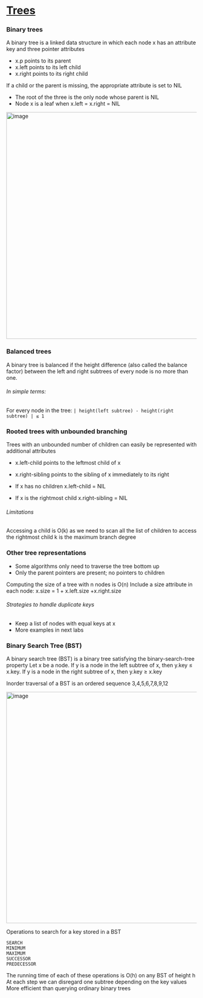 # [Trees](https://github.com/Khair9/Year-2-CompSci-Notes/blob/main/AlgsData/AlgsData.md)
### Binary trees
A binary tree is a linked data structure in which each node x has an attribute key and three pointer attributes
 - x.p points to its parent
 - x.left points to its left child
 - x.right points to its right child

If a child or the parent is missing, the appropriate attribute is set to NIL
 - The root of the three is the only node whose parent is NIL
 - Node x is a leaf when x.left = x.right = NIL


<img width="598" alt="image" src="https://github.com/user-attachments/assets/ebb96c09-ff73-47a5-b2b2-f0d456aa5783" />

### Balanced trees

A binary tree is balanced if the height difference (also called the balance factor) between the left and right subtrees of every node is no more than one.

###### In simple terms:

For every node in the tree:
```| height(left subtree) - height(right subtree) | ≤ 1```

### Rooted trees with unbounded branching
Trees with an unbounded number of children can easily be represented with additional attributes
 - x.left-child points to the leftmost child of x
 - x.right-sibling points to the sibling of x immediately to its right

 - If x has no children x.left-child = NIL
 - If x is the rightmost child x.right-sibling = NIL

###### Limitations
Accessing a child is O(k) as we need to scan all the list of children to access the rightmost child
k is the maximum branch degree

### Other tree representations
- Some algorithms only need to traverse the tree bottom up
- Only the parent pointers are present; no pointers to children 

Computing the size of a tree with n nodes is O(n)
Include a size attribute in each node: x.size = 1 + x.left.size +x.right.size

###### Strategies to handle duplicate keys
- Keep a list of nodes with equal keys at x
- More examples in next labs


### Binary Search Tree (BST)
A binary search tree (BST) is a binary tree satisfying the binary-search-tree property
Let x be a node. If y is a node in the left subtree of x, then y.key ≤ x.key. If y is a node in the right subtree of x, then y.key ≥ x.key

Inorder traversal of a BST is an ordered sequence
3,4,5,6,7,8,9,12

<img width="610" alt="image" src="https://github.com/user-attachments/assets/5077dd66-c958-4ea7-a217-0de2b42a9dcc" />


Operations to search for a key stored in a BST
```
SEARCH
MINIMUM
MAXIMUM
SUCCESSOR
PREDECESSOR
```
The running time of each of these operations is O(h) on any BST of height h
At each step we can disregard one subtree depending on the key values
More efficient than querying ordinary binary trees



